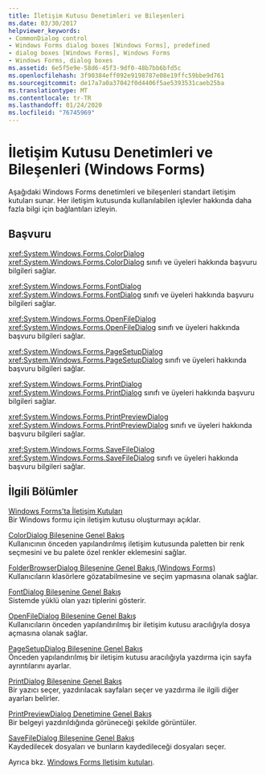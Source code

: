 ```yaml
---
title: İletişim Kutusu Denetimleri ve Bileşenleri
ms.date: 03/30/2017
helpviewer_keywords:
- CommonDialog control
- Windows Forms dialog boxes [Windows Forms], predefined
- dialog boxes [Windows Forms], Windows Forms
- Windows Forms, dialog boxes
ms.assetid: 6e5f5e9e-58d6-45f3-9df0-48b7bb6bfd5c
ms.openlocfilehash: 3f90384eff092e9198787e08e19ffc59bbe9d761
ms.sourcegitcommit: de17a7a0a37042f0d4406f5ae5393531caeb25ba
ms.translationtype: MT
ms.contentlocale: tr-TR
ms.lasthandoff: 01/24/2020
ms.locfileid: "76745969"
---
```

# <a name="dialog-box-controls-and-components-windows-forms"></a>İletişim Kutusu Denetimleri ve Bileşenleri (Windows Forms)
Aşağıdaki Windows Forms denetimleri ve bileşenleri standart iletişim kutuları sunar. Her iletişim kutusunda kullanılabilen işlevler hakkında daha fazla bilgi için bağlantıları izleyin.  
  
## <a name="reference"></a>Başvuru  
 <xref:System.Windows.Forms.ColorDialog>  
 <xref:System.Windows.Forms.ColorDialog> sınıfı ve üyeleri hakkında başvuru bilgileri sağlar.  
  
 <xref:System.Windows.Forms.FontDialog>  
 <xref:System.Windows.Forms.FontDialog> sınıfı ve üyeleri hakkında başvuru bilgileri sağlar.  
  
 <xref:System.Windows.Forms.OpenFileDialog>  
 <xref:System.Windows.Forms.OpenFileDialog> sınıfı ve üyeleri hakkında başvuru bilgileri sağlar.  
  
 <xref:System.Windows.Forms.PageSetupDialog>  
 <xref:System.Windows.Forms.PageSetupDialog> sınıfı ve üyeleri hakkında başvuru bilgileri sağlar.  
  
 <xref:System.Windows.Forms.PrintDialog>  
 <xref:System.Windows.Forms.PrintDialog> sınıfı ve üyeleri hakkında başvuru bilgileri sağlar.  
  
 <xref:System.Windows.Forms.PrintPreviewDialog>  
 <xref:System.Windows.Forms.PrintPreviewDialog> sınıfı ve üyeleri hakkında başvuru bilgileri sağlar.  
  
 <xref:System.Windows.Forms.SaveFileDialog>  
 <xref:System.Windows.Forms.SaveFileDialog> sınıfı ve üyeleri hakkında başvuru bilgileri sağlar.  
  
## <a name="related-sections"></a>İlgili Bölümler  
 [Windows Forms'ta İletişim Kutuları](../dialog-boxes-in-windows-forms.md)  
 Bir Windows formu için iletişim kutusu oluşturmayı açıklar.  
  
 [ColorDialog Bileşenine Genel Bakış](colordialog-component-overview-windows-forms.md)  
 Kullanıcının önceden yapılandırılmış iletişim kutusunda paletten bir renk seçmesini ve bu palete özel renkler eklemesini sağlar.  
  
 [FolderBrowserDialog Bileşenine Genel Bakış (Windows Forms)](folderbrowserdialog-component-overview-windows-forms.md)  
 Kullanıcıların klasörlere gözatabilmesine ve seçim yapmasına olanak sağlar.  
  
 [FontDialog Bileşenine Genel Bakış](fontdialog-component-overview-windows-forms.md)  
 Sistemde yüklü olan yazı tiplerini gösterir.  
  
 [OpenFileDialog Bileşenine Genel Bakış](openfiledialog-component-overview-windows-forms.md)  
 Kullanıcıların önceden yapılandırılmış bir iletişim kutusu aracılığıyla dosya açmasına olanak sağlar.  
  
 [PageSetupDialog Bileşenine Genel Bakış](pagesetupdialog-component-overview-windows-forms.md)  
 Önceden yapılandırılmış bir iletişim kutusu aracılığıyla yazdırma için sayfa ayrıntılarını ayarlar.  
  
 [PrintDialog Bileşenine Genel Bakış](printdialog-component-overview-windows-forms.md)  
 Bir yazıcı seçer, yazdırılacak sayfaları seçer ve yazdırma ile ilgili diğer ayarları belirler.  
  
 [PrintPreviewDialog Denetimine Genel Bakış](printpreviewdialog-control-overview-windows-forms.md)  
 Bir belgeyi yazdırıldığında görüneceği şekilde görüntüler.  
  
 [SaveFileDialog Bileşenine Genel Bakış](savefiledialog-component-overview-windows-forms.md)  
 Kaydedilecek dosyaları ve bunların kaydedileceği dosyaları seçer.  
  
 Ayrıca bkz. [Windows Forms Iletişim kutuları](../dialog-boxes-in-windows-forms.md).
